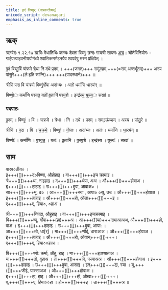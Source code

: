 ```yaml
---
title: इदं विष्णुर् (वारवन्तीयम्)
unicode_script: devanagari
emphasis_as_inline_comments: true
---
```


## ऋक्
ऋग्वेदः  १.२२.१७
ऋषिः  मेधातिथिः काण्वः
देवता  विष्णुः
छन्दः  गायत्री
सायणः [अत्र](http://192.155.224.66/stage/rigveda-samhita/describe/rikMandala/001.022.017)।
श्रौतेविनियोगः - गार्हपत्याहवनीययोर्मध्ये श्वातिक्रमणेऽनयैव श्वपदेषु भस्म प्रक्षिपेत् ।

इ॒दं विष्णु॒र्वि च॑क्रमे त्रे॒धा नि द॑धे प॒दम् ।
+++(जगत्)+++ समू॑ळ्हम् +++(=सम् अन्तर्भूतम्)+++ अस्य पांसु॒रे+++(ले इति साम्नि)+++ +++(पादस्थाने)+++ ॥

त्रीणि॑ प॒दा वि च॑क्रमे॒ विष्णु॑र्गो॒पा अदा॑भ्यः ।
अतो॒ धर्मा॑णि धा॒रय॑न् ॥

विष्णो॒ः कर्मा॑णि पश्यत॒ यतो॑ व्र॒तानि॑ पस्प॒शे ।
इन्द्र॑स्य॒ युज्य॒ः सखा॑ ॥

### पदपाठः
इ॒दम् । विष्णुः॑ । वि । च॒क्र॒मे॒ । त्रे॒धा । नि । द॒धे॒ । प॒दम् ।
सम्ऽऊ॑ळ्हम् । अ॒स्य॒ । पां॒सु॒रे ॥

त्रीणि॑ । प॒दा । वि । च॒क्र॒मे॒ । विष्णुः॑ । गो॒पाः । अदा॑भ्यः ।
अतः॑ । धर्मा॑णि । धा॒रय॑न् ॥

विष्णोः॑ । कर्मा॑णि । प॒श्य॒त॒ । यतः॑ । व्र॒तानि॑ । प॒स्प॒शे ।
इन्द्र॑स्य । युज्यः॑ । सखा॑ ॥

## साम
<div class="audioEmbed"  caption="रामानुजार्यः 1974 " src="https://archive.org/download/jaiminIya-sAma-gAna-paravastu-tradition-rAmAnuja/idaM-viShNur-vAravantIyam.mp3"></div>
<div class="audioEmbed"  caption="गोपालार्यः 2015  " src="https://archive.org/download/jaiminIya-sAma-gAna-paravastu-tradition-gopAla-2015/idaM-viShNur-vAravantIyam.mp3"></div>

वारव०तीय० ।  
इ+++([])+++द०विष्णा, औहोहाइ । वा+++([])+++इच क्रामाइ ।  
त्रे+++([])+++धा, नाइहाइ । द+++([])+++धेपा, अअ । औ+++([])+++होवाअ ।  
इ+++([])+++हाहाइ । उ+++([])+++हुवा, आदाअ० ।  
सा+++([])+++मू, ढ० । आ+++([])+++स्या , आपा० ०सू, उउ । औ+++([])+++होवाअ ।  
इ+++([])+++हाहाइ । औ+++([])+++हो, ओला+++([])+++इ ।  
ए+++([])+++ए, हिया०, ०हाअ ।

त्री+++([])+++णिपदा, औहूहाइ । वा+++([])+++इचक्रामाइ ।  
वि+++([])+++ष्णू, र्गोपा+++(~~हा~~)+++अ । आ+++([]~~पा~~)+++दाभाआअअ, औ+++([])+++हो, वाअ ।
इ+++([])+++हाहाइ । उ+++([])+++हुवा, आया: ।  
आ+++([])+++तो, धा[र्] । मा+++([])+++णीई, धाराआअ । औ+++([])+++होवाअ ।  
इ+++([])+++हाहाइ । औ+++([])+++हो, ओयान्+++([])+++।  
ए+++([])+++ए, हिया००हाअ ।

वि+++([])+++ष्णो: कर्मा, औहू, हाइ । णा+++([])+++इपश्याताअ ।  
या+++([])+++तो, वॄहाअ । ता+++([])+++नि, पस्पाअअ । औ+++([])+++होवाअ ।
इ+++([])+++हाहाइ । उ+++([])+++हुवा, आशाइ । 
इन्+++([])+++द्रा, स्या । यू,+++([])+++जीई, यास्साअअ । औ+++([])+++होवाअ ।  
इ+++([])+++हा, हाइ । औ+++([])+++हो, ओखा+++([])+++।  
ए,+++([])+++ए, हिया००हा । हो+++([])+++इ । डा+++([])+++अ ॥
